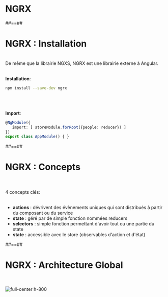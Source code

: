 <!-- .slide: class="transition-bg-grey-1 underline" -->
# NGRX

##==##

<!-- .slide: class="with-code inconsolata" -->
# NGRX : Installation
<br>
De même que la librairie NGXS, NGRX est une librairie externe à Angular.
<br><br>

__Installation__:
```sh
npm install --save-dev ngrx
```
<!-- .element: class="big-code" -->
<br><br>

__Import__:
```typescript
@NgModule({
   import: [ storeModule.forRoot({people: reducer}) ]
})
export class AppModule() { }
```
<!-- .element: class="big-code" -->

##==##

<!-- .slide -->
# NGRX : Concepts
<br><br>
4 concepts clés: <br><br>
- __actions__ : dévrivent des évènements uniques qui sont distribués à partir du composant ou du service
- __state__ : géré par de simple fonction nommées reducers
- __selectors__ : simple fonction permettant d'avoir tout ou une partie du state
- __state__ : accessible avec le store (observables d'action et d'état)

##==##

<!-- .slide -->
# NGRX : Architecture Global
<br>

![full-center h-800](assets/images/school/state-management/ngrx/state_management_lifecycle.png)

